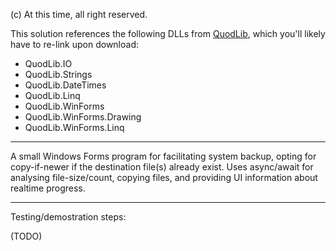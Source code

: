 (c) At this time, all right reserved.

This solution references the following DLLs from [QuodLib](https://github.com/Ketoyu/QuodLib), which you'll likely have to re-link upon download:
- QuodLib.IO
- QuodLib.Strings
- QuodLib.DateTimes
- QuodLib.Linq
- QuodLib.WinForms
- QuodLib.WinForms.Drawing
- QuodLib.WinForms.Linq

--------

A small Windows Forms program for facilitating system backup, opting for copy-if-newer if the destination file(s) already exist. Uses async/await for analysing file-size/count, copying files, and providing UI information about realtime progress.

--------

Testing/demostration steps:

(TODO)
